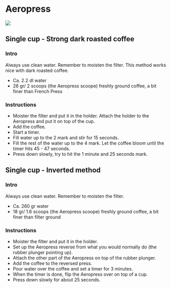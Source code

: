 Aeropress
===
![](https://cdn.rawgit.com/andmos/Coffee/master/img/AeroPress.svg)

## Single cup - Strong dark roasted coffee

### Intro
Always use clean water. Remember to moisten the filter. This method works nice with dark roasted coffee.

* Ca. 2.2 dl water
* 26 gr/ 2 scoops (the Aeropress scoope) freshly ground coffee, a bit finer than French Press

### Instructions

* Moister the filter and put it in the holder. Attach the holder to the Aeropress and put it on top of the cup.
* Add the coffee.
* Start a timer.
* Fill water up to the 2 mark and stir for 15 seconds.
* Fill the rest of the water up to the 4 mark. Let the coffee bloom until the timer hits 45 - 47 seconds.
* Press down slowly, try to hit the 1 minute and 25 seconds mark.

## Single cup - Inverted method

### Intro
Always use clean water. Remember to moisten the filter.

* Ca. 260 gr water
* 18 gr/ 1.6 scoops (the Aeropress scoope) freshly ground coffee, a bit finer than filter ground

### Instructions

* Moister the filter and put it in the holder.
* Set up the Aeropress reverse from what you would normally do (the rubber plunger pointing up).
* Attach the other part of the Aeropress on top of the rubber plunger.
* Add the coffee to the reversed press.
* Pour water over the coffee and set a timer for 3 minutes.
* When the timer is done, flip the Aeropress over on top of a cup.
* Press down slowly for about 25 seconds.
